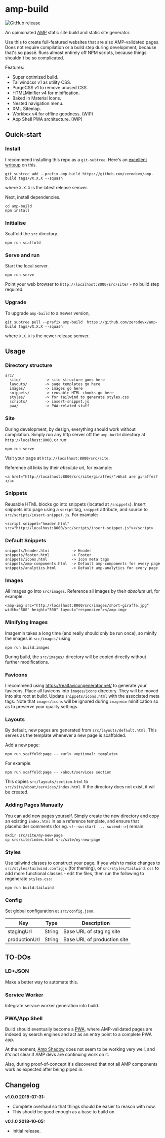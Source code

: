 # amp-build

![GitHub release](https://img.shields.io/github/release/zerodevx/amp-build)

An opinionated [AMP](https://amp.dev) static site build and static site generator.

Use this to create full-featured websites that are also AMP-validated pages. Does not require compilation or
a build step during development, because that's so passé. Runs almost entirely off NPM scripts, because things
shouldn't be so complicated.


Features:

* Super optimized build.
* Tailwindcss v1 as utility CSS.
* PurgeCSS v1 to remove unused CSS.
* HTMLMinifier v4 for minification.
* Baked in Material Icons.
* Nested navigation menu.
* XML Sitemap.
* Workbox v4 for offline goodness. (WIP)
* App Shell PWA architecture. (WIP)


## Quick-start

### Install

I recommend installing this repo as a `git-subtree`. Here's an [excellent writeup](https://codewinsarguments.co/2016/05/01/git-submodules-vs-git-subtrees/) on this.


```
git subtree add --prefix amp-build https://github.com/zerodevx/amp-build tags/vX.X.X --squash
```

where `X.X.X` is the latest release semver.


Next, install dependencies.

```
cd amp-build
npm install
```

### Initialise

Scaffold the `src` directory.

`npm run scaffold`


### Serve and run

Start the local server.

`npm run serve`

Point your web browser to `http://localhost:8000/src/site/` - no build step required.


### Upgrade

To upgrade `amp-build` to a newer version,

`git subtree pull --prefix amp-build  https://github.com/zerodevx/amp-build tags/vX.X.X --squash`

where `X.X.X` is the newer release semver.



## Usage


### Directory structure

```
src/
  site/           -> site structure goes here
  layouts/        -> page templates go here
  images/         -> images go here
  snippets/       -> reusable HTML chunks go here
  styles/         -> for tailwind to generate styles.css
  scripts/        -> insert-snippet.js
  pwa/            -> PWA-related stuff
```


### Site

During development, by design, everything should work without compilation. Simply run any http server
off the `amp-build` directory at `http://localhost:8000`, or run:

`npm run serve`

Visit your page at `http://localhost:8000/src/site`.

Reference all links by their *absolute* url, for example:

`<a href="http://localhost:8000/src/site/giraffes/">What are giraffes?</a>`


### Snippets

Reusable HTML blocks go into snippets (located at `/snippets`). Insert snippets into page using a `script` tag,
`snippet` attribute, and source to `src/scripts/insert-snippet.js`. For example:

`<script snippet="header.html" src="http://localhost:8000/src/scripts/insert-snippet.js"></script>`


### Default Snippets

```
snippets/header.html          -> Header
snippets/footer.html          -> Footer
snippets/icons.html           -> Icon meta tags
snippets/amp-components.html  -> Default amp-components for every page
snippets/analytics.html       -> Default amp-analytics for every page
```


### Images

All images go into `src/images`. Reference all images by their *absolute* url, for example:

`<amp-img src="http://localhost:8000/src/images/short-giraffe.jpg" width="500" height="500" layout="responsive"></amp-img>`


### Minifying Images

Imagemin takes a long time (and really should only be run once), so minify the images in `src/images/` using:

`npm run build:images`

During build, the `src/images/` directory will be copied directly without further modifications.


### Favicons

I recommend using https://realfavicongenerator.net/ to generate your favicons. Place all favicons into `images/icons`
directory. They will be moved into site root at build. Update `snippets/icons.html` with the associated meta tags.
Note that `images/icons` will be ignored during `imagemin` minification so as to preserve your quality settings.


### Layouts

By default, new pages are generated from `src/layouts/default.html`. This serves as the template whenever a new page
is scaffolded.

Add a new page:

`npm run scaffold:page -- <url> <optional: template>`

For example:

`npm run scaffold:page -- /about/services section`

This copies `src/layouts/section.html` to `src/site/about/services/index.html`. If the directory does not exist,
it will be created.


### Adding Pages Manually

You can add new pages yourself. Simply create the new directory and copy an existing `index.html` in as a reference
template, and ensure that placeholder comments (for eg. `<!--sw:start ... sw:end-->`) remain.

```
mkdir src/site/my-new-page
cp src/site/index.html src/site/my-new-page
```


### Styles

Use tailwind classes to construct your page. If you wish to make changes to `src/styles/tailwind.configjs` (for theming),
or `src/styles/tailwind.css` to add more functional classes - edit the files, then run the following to regenerate
`styles.css`:

`npm run build:tailwind`


### Config

Set global configuration at `src/config.json`.

| Key                 | Type          | Description                              |
|---------------------|---------------|------------------------------------------|
| stagingUrl          | String        | Base URL of staging site                 |
| productionUrl       | String        | Base URL of production site              |



## TO-DOs

### LD+JSON

Make a better way to automate this.


### Service Worker

Integrate service worker generation into build.


### PWA/App Shell

Build should eventually become a [PWA](https://developers.google.com/web/progressive-web-apps/), where AMP-validated pages
are indexed by search engines and act as an entry point to a complete PWA app.

At the moment, [Amp Shadow](https://github.com/ampproject/amphtml/blob/master/spec/amp-shadow-doc.md) does not
seem to be working very well, and it's not clear if AMP devs are continuing work on it.

Also, during proof-of-concept it's discovered that not all AMP components work as expected after being piped in.


## Changelog

**v1.0.0 2019-07-31:**
* Complete overhaul so that things should be easier to reason with now.
* This should be good enough as a base to build on.

**v0.1.0 2018-10-05:**
* Initial release.

